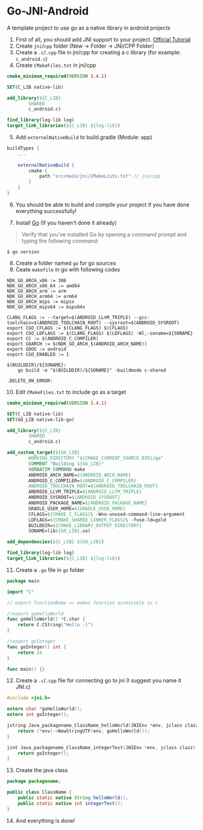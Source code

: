 # Go-JNI-Android
 A template project to use go as a native library in android projects

1. First of all, you should add JNI support to your project. [Official Tutorial](https://developer.android.com/studio/projects/add-native-code) 
2. Create `jni`/`cpp` folder (New -> Folder -> JNI/CPP Folder)
3. Create a `.c`/`.cpp` file in jni/cpp for creating a c library (for example: `c_android.c`)
4. Create `CMakeFiles.txt` in jni/cpp
```cmake
cmake_minimum_required(VERSION 3.4.1)

SET(C_LIB native-lib)

add_library(${C_LIB}
        SHARED
        c_android.c)

find_library(log-lib log)
target_link_libraries(${C_LIB} ${log-lib})
```
5. Add `externalNativeBuild` to build.gradle (Module: app)
```gradle
buildTypes {
    ...
    
    externalNativeBuild {
        cmake {
            path "src/main/jni/CMakeLists.txt" // jni/cpp
        }
    }
}
```
6. You should be able to build and compile your project if you have done everything successfully!

7. Install [Go](https://go.dev/doc/install) (If you haven't done it already)
> Verify that you've installed Go by opening a command prompt and typing the following command:
```
$ go version
```
8. Create a folder named `go` for go sources
9. Ceate `makefile` in go with following codes
```make
NDK_GO_ARCH_x86 := 386
NDK_GO_ARCH_x86_64 := amd64
NDK_GO_ARCH_arm := arm
NDK_GO_ARCH_arm64 := arm64
NDK_GO_ARCH_mips := mipsx
NDK_GO_ARCH_mips64 := mips64x

CLANG_FLAGS := --target=$(ANDROID_LLVM_TRIPLE) --gcc-toolchain=$(ANDROID_TOOLCHAIN_ROOT) --sysroot=$(ANDROID_SYSROOT)
export CGO_CFLAGS := $(CLANG_FLAGS) $(CFLAGS)
export CGO_LDFLAGS := $(CLANG_FLAGS) $(LDFLAGS) -Wl,-soname=${SONAME}
export CC := $(ANDROID_C_COMPILER)
export GOARCH := $(NDK_GO_ARCH_$(ANDROID_ARCH_NAME))
export GOOS := android
export CGO_ENABLED := 1

$(BUILDDIR)/${SONAME}:
	go build -o "$(BUILDDIR)/${SONAME}" -buildmode c-shared

.DELETE_ON_ERROR:
```
10. Edit `CMakeFiles.txt` to include go as a target
```cmake
cmake_minimum_required(VERSION 3.4.1)

SET(C_LIB native-lib)
SET(GO_LIB native-lib-go)

add_library(${C_LIB}
        SHARED
        c_android.c)

add_custom_target(${GO_LIB}
        WORKING_DIRECTORY "${CMAKE_CURRENT_SOURCE_DIR}/go"
        COMMENT "Building ${GO_LIB}"
        VERBATIM COMMAND make
        ANDROID_ARCH_NAME=${ANDROID_ARCH_NAME}
        ANDROID_C_COMPILER=${ANDROID_C_COMPILER}
        ANDROID_TOOLCHAIN_ROOT=${ANDROID_TOOLCHAIN_ROOT}
        ANDROID_LLVM_TRIPLE=${ANDROID_LLVM_TRIPLE}
        ANDROID_SYSROOT=${ANDROID_SYSROOT}
        ANDROID_PACKAGE_NAME=${ANDROID_PACKAGE_NAME}
        GRADLE_USER_HOME=${GRADLE_USER_HOME}
        CFLAGS=${CMAKE_C_FLAGS}\ -Wno-unused-command-line-argument
        LDFLAGS=${CMAKE_SHARED_LINKER_FLAGS}\ -fuse-ld=gold
        BUILDDIR=${CMAKE_LIBRARY_OUTPUT_DIRECTORY}
        SONAME=lib${GO_LIB}.so)

add_dependencies(${C_LIB} ${GO_LIB})

find_library(log-lib log)
target_link_libraries(${C_LIB} ${log-lib})
```

11. Create a `.go` file in `go` folder
```go
package main

import "C"

// export functionName => makes function accessible in c

//export goHelloWorld
func goHelloWorld() *C.char {
    return C.CString("Hello :)")
}

//export goInteger
func goInteger() int {
    return 24
}

func main() {}
```

12. Create a `.c`/`.cpp` file for connecting go to jni (I suggest you name it JNI.c)
```c
#include <jni.h>

extern char *goHelloWorld();
extern int goInteger();

jstring Java_packagename_ClassName_helloWorld(JNIEnv *env, jclass clazz) {
    return (*env)->NewStringUTF(env, goHelloWorld());
}

jint Java_packagename_ClassName_integerTest(JNIEnv *env, jclass clazz) {
    return goInteger();
}
```
13. Create the java class
```java
package packagename;

public class ClassName {
    public static native String helloWorld();
    public static native int integerTest();
}
```
14. And everything is done!
